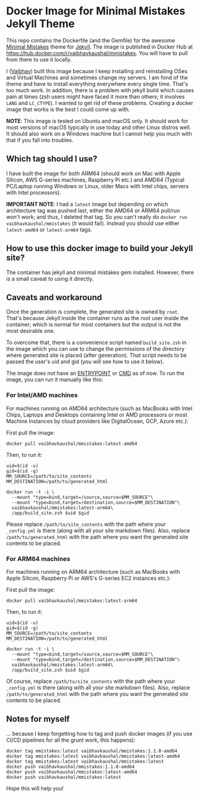 # Docker Image for Minimal Mistakes Jekyll Theme

This repo contains the Dockerfile (and the Gemfile) for the awesome [Minimal Mistakes](https://mmistakes.github.io/minimal-mistakes/) theme for [Jekyll](https://jekyllrb.com/). The image is published in Docker Hub at https://hub.docker.com/r/vaibhavkaushal/mmistakes. You will have to pull from there to use it locally.

I ([Vaibhav](https://github.com/vaibhav-kaushal)) built this image because I keep installing and reinstalling OSes and Virtual Machines and sometimes change my servers. I am fond of the theme and have to install everything everywhere every single time. That's too much work. In addition, there is a problem with jekyll build which causes pain at times (zsh users might have faced it more than others; it involves `LANG` and `LC_CTYPE`). I wanted to get rid of these problems. Creating a docker image that works is the best I could come up with. 

**NOTE**: This image is tested on Ubuntu and macOS only. It should work for most versions of macOS typically in use today and other Linux distros well. It should also work on a Windows machine but I cannot help you much with that if you fall into troubles.

## Which tag should I use?
I have built the image for both ARM64 (should work on Mac with Apple Silicon, AWS G-series machines, Raspberry Pi etc.) and AMD64 (Typical PC/Laptop running Windows or Linux, older Macs with Intel chips, servers with Intel processors).

**IMPORTANT NOTE**: I had a `latest` image but depending on which architecture tag was pushed last, either the AMD64 or ARM64 pull/run won't work; and thus, I deleted that tag. So you can't really do `docker run vaibhavkaushal/mmistakes` (it would fail). Instead you should use either `latest-amd64` or `latest-arm64` tags.

## How to use this docker image to build your Jekyll site?

The container has jekyll and minimal mistakes gem installed. However, there is a small caveat to using it directly.

## Caveats and workaround
Once the generation is complete, the generated site is owned by `root`. That's because Jekyll inside the container runs as the root user inside the container; which is normal for most containers but the output is not the most desirable one.

To overcome that, there is a convenience script named `build_site.zsh` in the image which you can use to change the permissions of the directory where generated site is placed (after generation). That script needs to be passed the user's uid and gid (you will see how to use it below).

The image does not have an [ENTRYPOINT](https://docs.docker.com/engine/reference/builder/#entrypoint) or [CMD](https://docs.docker.com/engine/reference/builder/#cmd) as of now. To run the image, you can run it manually like this:

### For Intel/AMD machines
For machines running on AMD64 architecture (such as MacBooks with Intel Chips, Laptops and Desktops containing Intel or AMD processors or most Machine Instances by cloud providers like DigitalOcean, GCP, Azure etc.):

First pull the image:

```
docker pull vaibhavkaushal/mmistakes:latest-amd64
```

Then, to run it:

```
uid=$(id -u)
gid=$(id -g)
MM_SOURCE=/path/to/site_contents
MM_DESTINATION=/path/to/generated_html

docker run -t -i \
  --mount "type=bind,target=/source,source=$MM_SOURCE"\
  --mount "type=bind,target=/destination,source=$MM_DESTINATION"\
  vaibhavkaushal/mmistakes:latest-arm64\
  /app/build_site.zsh $uid $gid
```

Please replace `/path/to/site_contents` with the path where your `_config.yml` is there (along with all your site markdown files). Also, replace `/path/to/generated_html` with the path where you want the generated site contents to be placed. 

### For ARM64 machines
For machines running on ARM64 architecture (such as MacBooks with Apple Silicon, Raspberry Pi or AWS's G-series EC2 instances etc.):


First pull the image:

```
docker pull vaibhavkaushal/mmistakes:latest-arm64
```

Then, to run it:

```
uid=$(id -u)
gid=$(id -g)
MM_SOURCE=/path/to/site_contents
MM_DESTINATION=/path/to/generated_html

docker run -t -i \
  --mount "type=bind,target=/source,source=$MM_SOURCE"\
  --mount "type=bind,target=/destination,source=$MM_DESTINATION"\
  vaibhavkaushal/mmistakes:latest-arm64\
  /app/build_site.zsh $uid $gid
```

Of course, replace `/path/to/site_contents` with the path where your `_config.yml` is there (along with all your site markdown files). Also, replace `/path/to/generated_html` with the path where you want the generated site contents to be placed. 

## Notes for myself
... because I keep forgetting how to tag and push docker images (if you use CI/CD pipelines for all the grunt work, this happens):

```
docker tag mmistakes:latest vaibhavkaushal/mmistakes:1.1.0-amd64
docker tag mmistakes:latest vaibhavkaushal/mmistakes:latest-amd64
docker tag mmistakes:latest vaibhavkaushal/mmistakes:latest
docker push vaibhavkaushal/mmistakes:1.1.0-amd64
docker push vaibhavkaushal/mmistakes:latest-amd64
docker push vaibhavkaushal/mmistakes:latest
```

Hope this will help you!
